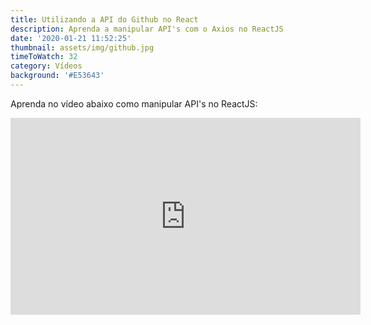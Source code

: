 ```yaml
---
title: Utilizando a API do Github no React
description: Aprenda a manipular API's com o Axios no ReactJS
date: '2020-01-21 11:52:25'
thumbnail: assets/img/github.jpg
timeToWatch: 32
category: Vídeos
background: '#E53643'
---
```


Aprenda no vídeo abaixo como manipular API's no ReactJS:

<iframe width="560" height="315" src="https://www.youtube.com/embed/AoUSE_NB4HQ" frameborder="0" allow="accelerometer; autoplay; encrypted-media; gyroscope; picture-in-picture" allowfullscreen></iframe>
